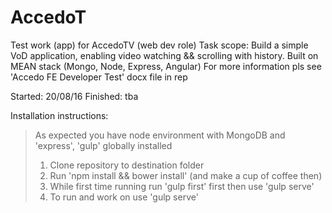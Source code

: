 # AccedoT
Test work (app) for AccedoTV (web dev role)
Task scope: Build a simple VoD application, enabling video watching && scrolling with history.
Built on MEAN stack (Mongo, Node, Express, Angular)
For more information pls see 'Accedo FE Developer Test' docx file in rep

Started: 20/08/16
Finished: tba

Installation instructions:
> As expected you have node environment with MongoDB and 'express', 'gulp' globally installed
> 1. Clone repository to destination folder
> 2. Run 'npm install && bower install' (and make a cup of coffee then)
> 3. While first time running run 'gulp first' first then use 'gulp serve'
> 4. To run and work on use 'gulp serve'
